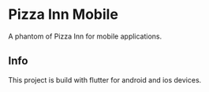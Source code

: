 # Pizza Inn Mobile
A phantom of Pizza Inn  for mobile applications.

## Info
This project is build with flutter for android and ios devices.
